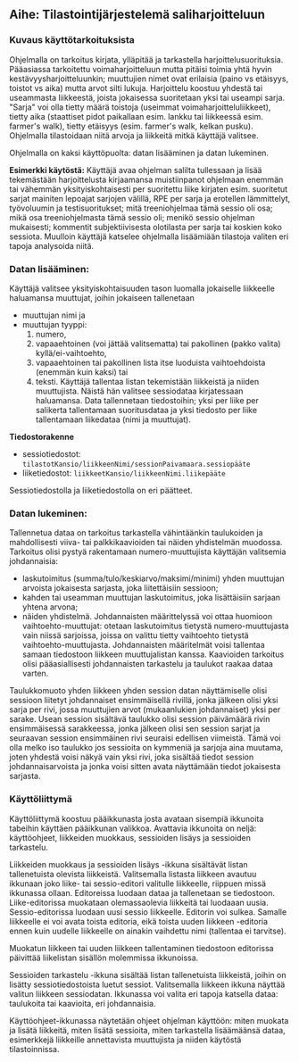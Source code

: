## Aihe: Tilastointijärjestelemä saliharjoitteluun

### Kuvaus käyttötarkoituksista
Ohjelmalla on tarkoitus kirjata, ylläpitää ja tarkastella harjoittelusuorituksia. Pääasiassa tarkoitettu voimaharjoitteluun mutta pitäisi toimia yhtä hyvin kestävyysharjoitteluunkin; muuttujien nimet ovat erilaisia (paino vs etäisyys, toistot vs aika) mutta arvot silti lukuja. Harjoittelu koostuu yhdestä tai useammasta liikkeestä, joista jokaisessa suoritetaan yksi tai useampi sarja. "Sarja" voi olla tietty määrä toistoja (useimmat voimaharjoitteluliikkeet), tietty aika (staattiset pidot paikallaan esim. lankku tai liikkeessä esim. farmer's walk), tietty etäisyys (esim. farmer's walk, kelkan pusku). Ohjelmalla tilastoidaan niitä arvoja ja liikkeitä mitkä käyttäjä valitsee.

Ohjelmalla on kaksi käyttöpuolta: datan lisääminen ja datan lukeminen.

**Esimerkki käytöstä:**
Käyttäjä avaa ohjelman salilta tullessaan ja lisää tekemästään harjoittelusta kirjaamansa muistiinpanot ohjelmaan enemmän tai vähemmän yksityiskohtaisesti per suoritettu liike kirjaten esim. suoritetut sarjat mainiten lepoajat sarjojen välillä, RPE per sarja ja erotellen lämmittelyt, työvoluumin ja testisuoritukset; mitä treeniohjelmaa tämä sessio oli osa; mikä osa treeniohjelmasta tämä sessio oli; menikö sessio ohjelman mukaisesti; kommentit subjektiivisesta olotilasta per sarja tai koskien koko sessiota. Muulloin käyttäjä katselee ohjelmalla lisäämiään tilastoja valiten eri tapoja analysoida niitä.

### Datan lisääminen:
 Käyttäjä valitsee yksityiskohtaisuuden tason luomalla jokaiselle liikkeelle haluamansa muuttujat, joihin jokaiseen tallenetaan
* muuttujan nimi ja
* muuttujan tyyppi:
  1. numero,
  2. vapaaehtoinen (voi jättää valitsematta) tai pakollinen (pakko valita) kyllä/ei-vaihtoehto,
  3. vapaaehtoinen tai pakollinen lista itse luoduista vaihtoehdoista (enemmän kuin kaksi) tai
  4. teksti.
  Käyttäjä tallentaa listan tekemistään liikkeistä ja niiden muuttujista. Näistä hän valitsee sessiodataa kirjatessaan haluamansa. Data tallennetaan tiedostoihin; yksi per liike per salikerta tallentamaan suoritusdataa ja yksi tiedosto per liike tallentamaan liikedataa (nimi ja muuttujat). 

**Tiedostorakenne**
* sessiotiedostot: `tilastotKansio/liikkeenNimi/sessionPaivamaara.sessiopääte`
* liiketiedostot: `liikkeetKansio/liikkeenNimi.liikepääte`

Sessiotiedostolla ja liiketiedostolla on eri päätteet.

### Datan lukeminen:
Tallennetua dataa on tarkoitus tarkastella vähintäänkin taulukoiden ja mahdollisesti viiva- tai palkkikaavioiden tai näiden yhdistelmän muodossa. Tarkoitus olisi pystyä rakentamaan numero-muuttujista käyttäjän valitsemia johdannaisia: 
* laskutoimitus (summa/tulo/keskiarvo/maksimi/minimi) yhden muuttujan arvoista jokaisesta sarjasta, joka liitettäisiin sessioon;
* kahden tai useamman muuttujan laskutoimitus, joka lisättäisiin sarjaan yhtena arvona;
* näiden yhdistelmä.
Johdannaisten määrittelyssä voi ottaa huomioon vaihtoehto-muuttujat: otetaan laskutoimitus tietystä numero-muuttujasta vain niissä sarjoissa, joissa on valittu tietty vaihtoehto tietystä vaihtoehto-muuttujasta.
Johdannaisten määritelmät voisi tallentaa samaan tiedostoon liikkeen muuttujalistan kanssa. Kaavioiden tarkoitus olisi pääasiallisesti johdannaisten tarkastelu ja taulukot raakaa dataa varten.

Taulukkomuoto yhden liikkeen yhden session datan näyttämiselle olisi sessioon liitetyt johdannaiset ensimmäisellä rivillä, jonka jälkeen olisi yksi sarja per rivi, jossa muuttujien arvot (mukaanlukien johdannaiset) yksi per sarake. Usean session sisältävä taulukko olisi session päivämäärä rivin ensimmäisessä sarakkeessa, jonka jälkeen olisi sen session sarjat ja seuraavan session ensimmäinen rivi seuraisi edellisen viimeistä. Tämä voi olla melko iso taulukko jos sessioita on kymmeniä ja sarjoja aina muutama, joten yhdestä voisi näkyä vain yksi rivi, joka sisältää tiedot session johdannaisarvoista ja jonka voisi sitten avata näyttämään tiedot jokaisesta sarjasta.

### Käyttöliittymä
Käyttöliittymä koostuu pääikkunasta josta avataan sisempiä ikkunoita tabeihin käyttäen pääikkunan valikkoa. Avattavia ikkunoita on neljä: käyttöohjeet, liikkeiden muokkaus, sessioiden lisäys ja sessioiden tarkastelu. 

Liikkeiden muokkaus ja sessioiden lisäys -ikkuna sisältävät listan tallenetuista olevista liikkeistä. Valitsemalla listasta liikkeen avautuu ikkunaan joko liike- tai sessio-editori valitulle liikkeelle, riippuen missä ikkunassa ollaan. Editoreissa luodaan dataa ja tallenetaan se tiedostoon. Liike-editorissa muokataan olemassaolevia liikkeitä tai luodaaan uusia. Sessio-editorissa luodaan uusi sessio liikkeelle. Editorin voi sulkea. Samalle liikkeelle ei voi avata toista editoria, eikä toista uuden liikkeen -editoria ennen kuin uudelle liikkeelle on ainakin vaihdettu nimi (tallentaa ei tarvitse).

Muokatun liikkeen tai uuden liikkeen tallentaminen tiedostoon editorissa päivittää liikelistan sisällön molemmissa ikkunoissa.

Sessioiden tarkastelu -ikkuna sisältää listan tallenetuista liikkeistä, joihin on lisätty sessiotiedostoista luetut sessiot. Valitsemalla liikkeen ikkuna näyttää valitun liikkeen sessiodatan. Ikkunassa voi valita eri tapoja katsella dataa: taulukoita tai kaavioita, eri johdannaisia.

Käyttöohjeet-ikkunassa näytetään ohjeet ohjelman käyttöön: miten muokata ja lisätä liikkeitä, miten lisätä sessioita, miten tarkastella lisäämäänsä dataa, esimerkkejä liikkeille annettavista muuttujista ja niiden käytöstä tilastoinnissa.